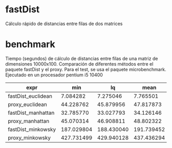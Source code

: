 # fastDist
Cálculo rápido de distancias entre filas de dos matrices

# benchmark
Tiempo (segundos) de cálculo de distancias entre filas de una matriz de dimensiones 10000x100. Comparación de diferentes métodos entre el paquete fastDist y el proxy. Para el test, se usa el paquete microbenchmark. Ejecutado en un procesador pentium i5 10400

|               expr|        min|         lq|       mean|     median|        uq|       max| neval|
|---                |---        |---        |---        |---        |---       |---       |---   |
| fastDist_euclidean|   7.084282|   7.275046|   7.765501|   7.479555|  8.105057|  8.957104|    10|
|    proxy_euclidean|  44.228762|  45.879956|  47.817873|  46.242188| 50.503357| 53.047801|    10|
| fastDist_manhattan|  32.785770|  33.027793|  34.126146|  33.745409| 34.936131| 37.402658|    10|
|    proxy_manhattan|  45.070314|  46.908811|  48.802322|  47.368676| 52.432559| 53.713074|    10|
| fastDist_minkowsky| 187.029804| 188.430040| 191.739452| 190.020474|192.161082|202.709465|    10|
|    proxy_minkowsky| 427.731499| 429.940128| 437.436294| 432.872657|448.665750|454.400205|    10|
